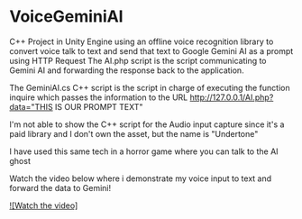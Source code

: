 # VoiceGeminiAI
C++ Project in Unity Engine using an offline voice recognition library to convert voice talk to text and send that text to Google Gemini AI as a prompt using HTTP Request
The AI.php script is the script communicating to Gemini AI and forwarding the response back to the application.

The GeminiAI.cs C++ script is the script in charge of executing the function inquire which passes the information to the URL http://127.0.0.1/AI.php?data="THIS IS OUR PROMPT TEXT"

I'm not able to show the C++ script for the Audio input capture since it's a paid library and I don't own the asset, but the name is "Undertone"

I have used this same tech in a horror game where you can talk to the AI ghost

Watch the video below where i demonstrate my voice input to text and forward the data to Gemini!

[![Watch the video]](https://youtu.be/RLOWIt4KLSQ)
